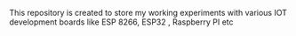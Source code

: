 This repository is created to store my working experiments with various IOT development boards like 
ESP 8266, ESP32 , Raspberry PI etc